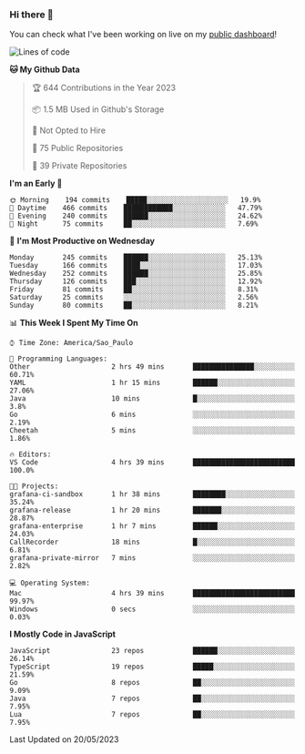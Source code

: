 ### Hi there 👋

<!--
**guicaulada/guicaulada** is a ✨ _special_ ✨ repository because its `README.md` (this file) appears on your GitHub profile.

Here are some ideas to get you started:

- 🔭 I’m currently working on ...
- 🌱 I’m currently learning ...
- 👯 I’m looking to collaborate on ...
- 🤔 I’m looking for help with ...
- 💬 Ask me about ...
- 📫 How to reach me: ...
- 😄 Pronouns: ...
- ⚡ Fun fact: ...
-->

You can check what I've been working on live on my [public dashboard](https://guicaulada.grafana.net/public-dashboards/7b7f644500ec4e6cb5d7a4e7b5ed0dab)!

<!--START_SECTION:waka-->
![Lines of code](https://img.shields.io/badge/From%20Hello%20World%20I%27ve%20Written-11.0%20million%20lines%20of%20code-blue)

**🐱 My Github Data** 

> 🏆 644 Contributions in the Year 2023
 > 
> 📦 1.5 MB Used in Github's Storage 
 > 
> 🚫 Not Opted to Hire
 > 
> 📜 75 Public Repositories 
 > 
> 🔑 39 Private Repositories  
 > 
**I'm an Early 🐤** 

```text
🌞 Morning    194 commits    █████░░░░░░░░░░░░░░░░░░░░   19.9% 
🌆 Daytime    466 commits    ████████████░░░░░░░░░░░░░   47.79% 
🌃 Evening    240 commits    ██████░░░░░░░░░░░░░░░░░░░   24.62% 
🌙 Night      75 commits     ██░░░░░░░░░░░░░░░░░░░░░░░   7.69%

```
📅 **I'm Most Productive on Wednesday** 

```text
Monday       245 commits    ██████░░░░░░░░░░░░░░░░░░░   25.13% 
Tuesday      166 commits    ████░░░░░░░░░░░░░░░░░░░░░   17.03% 
Wednesday    252 commits    ██████░░░░░░░░░░░░░░░░░░░   25.85% 
Thursday     126 commits    ███░░░░░░░░░░░░░░░░░░░░░░   12.92% 
Friday       81 commits     ██░░░░░░░░░░░░░░░░░░░░░░░   8.31% 
Saturday     25 commits     ░░░░░░░░░░░░░░░░░░░░░░░░░   2.56% 
Sunday       80 commits     ██░░░░░░░░░░░░░░░░░░░░░░░   8.21%

```


📊 **This Week I Spent My Time On** 

```text
⌚︎ Time Zone: America/Sao_Paulo

💬 Programming Languages: 
Other                    2 hrs 49 mins       ███████████████░░░░░░░░░░   60.71% 
YAML                     1 hr 15 mins        ██████░░░░░░░░░░░░░░░░░░░   27.06% 
Java                     10 mins             █░░░░░░░░░░░░░░░░░░░░░░░░   3.8% 
Go                       6 mins              ░░░░░░░░░░░░░░░░░░░░░░░░░   2.19% 
Cheetah                  5 mins              ░░░░░░░░░░░░░░░░░░░░░░░░░   1.86%

🔥 Editors: 
VS Code                  4 hrs 39 mins       █████████████████████████   100.0%

🐱‍💻 Projects: 
grafana-ci-sandbox       1 hr 38 mins        ████████░░░░░░░░░░░░░░░░░   35.24% 
grafana-release          1 hr 20 mins        ███████░░░░░░░░░░░░░░░░░░   28.87% 
grafana-enterprise       1 hr 7 mins         ██████░░░░░░░░░░░░░░░░░░░   24.03% 
CallRecorder             18 mins             █░░░░░░░░░░░░░░░░░░░░░░░░   6.81% 
grafana-private-mirror   7 mins              ░░░░░░░░░░░░░░░░░░░░░░░░░   2.82%

💻 Operating System: 
Mac                      4 hrs 39 mins       █████████████████████████   99.97% 
Windows                  0 secs              ░░░░░░░░░░░░░░░░░░░░░░░░░   0.03%

```

**I Mostly Code in JavaScript** 

```text
JavaScript               23 repos            ██████░░░░░░░░░░░░░░░░░░░   26.14% 
TypeScript               19 repos            █████░░░░░░░░░░░░░░░░░░░░   21.59% 
Go                       8 repos             ██░░░░░░░░░░░░░░░░░░░░░░░   9.09% 
Java                     7 repos             ██░░░░░░░░░░░░░░░░░░░░░░░   7.95% 
Lua                      7 repos             ██░░░░░░░░░░░░░░░░░░░░░░░   7.95%

```



 Last Updated on 20/05/2023
<!--END_SECTION:waka-->
